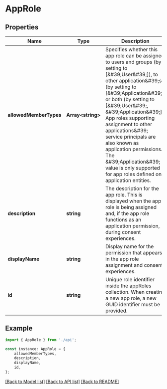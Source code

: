 # AppRole


## Properties

Name | Type | Description | Notes
------------ | ------------- | ------------- | -------------
**allowedMemberTypes** | **Array&lt;string&gt;** | Specifies whether this app role can be assigned to users and groups (by setting to [\&#39;User\&#39;]), to other application\&#39;s (by setting to [\&#39;Application\&#39;], or both (by setting to [\&#39;User\&#39;, \&#39;Application\&#39;]). App roles supporting assignment to other applications\&#39; service principals are also known as application permissions. The \&#39;Application\&#39; value is only supported for app roles defined on application entities. | [optional] [default to undefined]
**description** | **string** | The description for the app role. This is displayed when the app role is being assigned and, if the app role functions as an application permission, during  consent experiences. | [optional] [default to undefined]
**displayName** | **string** | Display name for the permission that appears in the app role assignment and consent experiences. | [optional] [default to undefined]
**id** | **string** | Unique role identifier inside the appRoles collection. When creating a new app role, a new GUID identifier must be provided. | [default to undefined]

## Example

```typescript
import { AppRole } from './api';

const instance: AppRole = {
    allowedMemberTypes,
    description,
    displayName,
    id,
};
```

[[Back to Model list]](../README.md#documentation-for-models) [[Back to API list]](../README.md#documentation-for-api-endpoints) [[Back to README]](../README.md)
